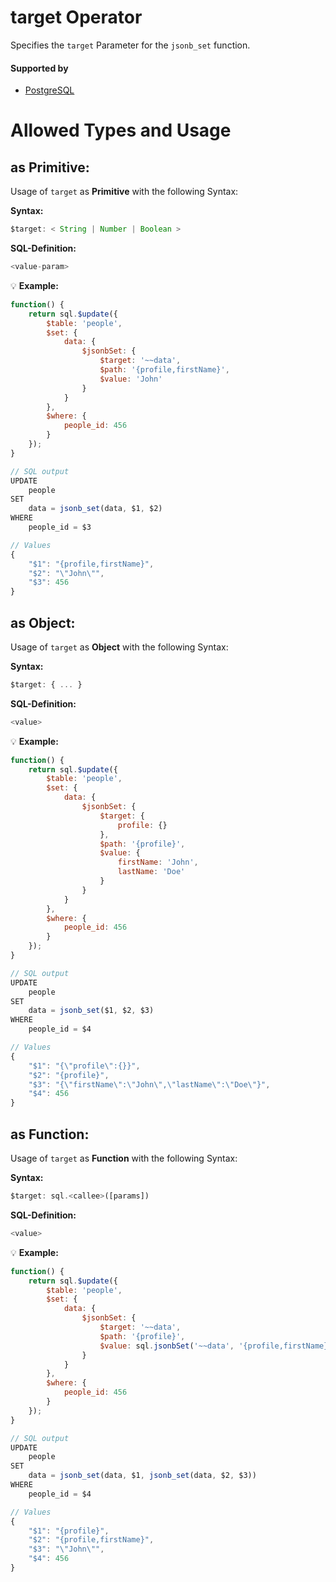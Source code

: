 # target Operator
Specifies the `target` Parameter for the `jsonb_set` function.

#### Supported by
- [PostgreSQL](https://www.postgresql.org/docs/9.5/static/functions-json.html#FUNCTIONS-JSON-PROCESSING-TABLE)

# Allowed Types and Usage

## as Primitive:

Usage of `target` as **Primitive** with the following Syntax:

**Syntax:**

```javascript
$target: < String | Number | Boolean >
```

**SQL-Definition:**
```javascript
<value-param>
```

:bulb: **Example:**
```javascript
function() {
    return sql.$update({
        $table: 'people',
        $set: {
            data: {
                $jsonbSet: {
                    $target: '~~data',
                    $path: '{profile,firstName}',
                    $value: 'John'
                }
            }
        },
        $where: {
            people_id: 456
        }
    });
}

// SQL output
UPDATE
    people
SET
    data = jsonb_set(data, $1, $2)
WHERE
    people_id = $3

// Values
{
    "$1": "{profile,firstName}",
    "$2": "\"John\"",
    "$3": 456
}
```

## as Object:

Usage of `target` as **Object** with the following Syntax:

**Syntax:**

```javascript
$target: { ... }
```

**SQL-Definition:**
```javascript
<value>
```

:bulb: **Example:**
```javascript
function() {
    return sql.$update({
        $table: 'people',
        $set: {
            data: {
                $jsonbSet: {
                    $target: {
                        profile: {}
                    },
                    $path: '{profile}',
                    $value: {
                        firstName: 'John',
                        lastName: 'Doe'
                    }
                }
            }
        },
        $where: {
            people_id: 456
        }
    });
}

// SQL output
UPDATE
    people
SET
    data = jsonb_set($1, $2, $3)
WHERE
    people_id = $4

// Values
{
    "$1": "{\"profile\":{}}",
    "$2": "{profile}",
    "$3": "{\"firstName\":\"John\",\"lastName\":\"Doe\"}",
    "$4": 456
}
```

## as Function:

Usage of `target` as **Function** with the following Syntax:

**Syntax:**

```javascript
$target: sql.<callee>([params])
```

**SQL-Definition:**
```javascript
<value>
```

:bulb: **Example:**
```javascript
function() {
    return sql.$update({
        $table: 'people',
        $set: {
            data: {
                $jsonbSet: {
                    $target: '~~data',
                    $path: '{profile}',
                    $value: sql.jsonbSet('~~data', '{profile,firstName}', 'John')
                }
            }
        },
        $where: {
            people_id: 456
        }
    });
}

// SQL output
UPDATE
    people
SET
    data = jsonb_set(data, $1, jsonb_set(data, $2, $3))
WHERE
    people_id = $4

// Values
{
    "$1": "{profile}",
    "$2": "{profile,firstName}",
    "$3": "\"John\"",
    "$4": 456
}
```

